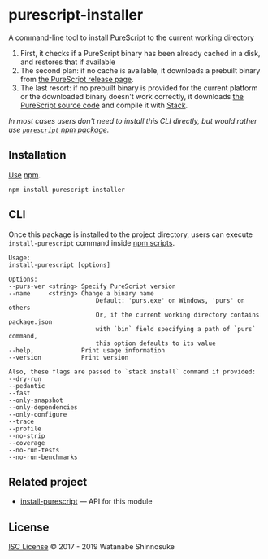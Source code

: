 # purescript-installer

A command-line tool to install [PureScript](https://github.com/purescript/purescript) to the current working directory

1. First, it checks if a PureScript binary has been already cached in a disk, and restores that if available
2. The second plan: if no cache is available, it downloads a prebuilt binary from [the PureScript release page](https://github.com/purescript/purescript/releases).
3. The last resort: if no prebuilt binary is provided for the current platform or the downloaded binary doesn't work correctly, it downloads [the PureScript source code](https://github.com/purescript/purescript/tree/master) and compile it with [Stack](https://docs.haskellstack.org/).

*In most cases users don't need to install this CLI directly, but would rather use [`purescript` npm package](https://github.com/purescript-contrib/node-purescript).*

## Installation

[Use](https://docs.npmjs.com/cli/install) [npm](https://docs.npmjs.com/about-npm/).

```
npm install purescript-installer
```

## CLI

Once this package is installed to the project directory, users can execute `install-purescript` command inside [npm scripts](https://docs.npmjs.com/misc/scripts#description).

```
Usage:
install-purescript [options]

Options:
--purs-ver <string> Specify PureScript version
--name     <string> Change a binary name
                        Default: 'purs.exe' on Windows, 'purs' on others
                        Or, if the current working directory contains package.json
                        with `bin` field specifying a path of `purs` command,
                        this option defaults to its value
--help,             Print usage information
--version           Print version

Also, these flags are passed to `stack install` command if provided:
--dry-run
--pedantic
--fast
--only-snapshot
--only-dependencies
--only-configure
--trace
--profile
--no-strip
--coverage
--no-run-tests
--no-run-benchmarks
```

## Related project

* [install-purescript](https://github.com/shinnn/install-purescript) — API for this module

## License

[ISC License](./LICENSE) © 2017 - 2019 Watanabe Shinnosuke
